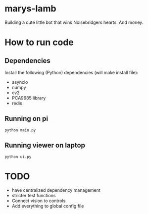 # marys-lamb
Building a cute little bot that wins Noisebridgers hearts. And money.

# How to run code


## Dependencies
Install the following (Python) dependencies (will make install file):
- asyncio
- numpy
- cv2
- PCA9685 library 
- redis

## Running on pi

```
python main.py
```

## Running viewer on laptop

```
python ui.py
```

# TODO
- have centralized dependency management
- stricter test functions
- Connect vision to controls
- Add everything to global config file

